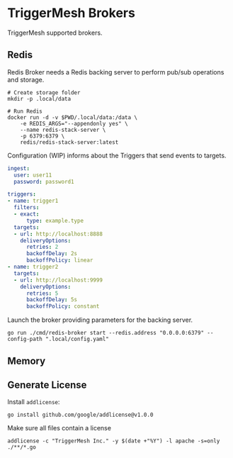 # TriggerMesh Brokers

TriggerMesh supported brokers.

## Redis

Redis Broker needs a Redis backing server to perform pub/sub operations and storage.

```console
# Create storage folder
mkdir -p .local/data

# Run Redis
docker run -d -v $PWD/.local/data:/data \
    -e REDIS_ARGS="--appendonly yes" \
    --name redis-stack-server \
    -p 6379:6379 \
    redis/redis-stack-server:latest
```

Configuration (WIP) informs about the Triggers that send events to targets.

```yaml
ingest:
  user: user11
  password: password1

triggers:
- name: trigger1
  filters:
  - exact:
      type: example.type
  targets:
  - url: http://localhost:8888
    deliveryOptions:
      retries: 2
      backoffDelay: 2s
      backoffPolicy: linear
- name: trigger2
  targets:
  - url: http://localhost:9999
    deliveryOptions:
      retries: 5
      backoffDelay: 5s
      backoffPolicy: constant
```

Launch the broker providing parameters for the backing server.

```console
go run ./cmd/redis-broker start --redis.address "0.0.0.0:6379" --config-path ".local/config.yaml"
```

## Memory

## Generate License

Install `addlicense`:

```console
go install github.com/google/addlicense@v1.0.0
```

Make sure all files contain a license

```console
addlicense -c "TriggerMesh Inc." -y $(date +"%Y") -l apache -s=only ./**/*.go
```
